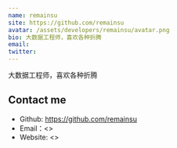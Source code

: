 ```yaml
---
name: remainsu
site: https://github.com/remainsu
avatar: /assets/developers/remainsu/avatar.png
bio: 大数据工程师，喜欢各种折腾
email: 
twitter: 
---
```


大数据工程师，喜欢各种折腾

## Contact me

- Github: <https://github.com/remainsu>
- Email：<>
- Website: <>
